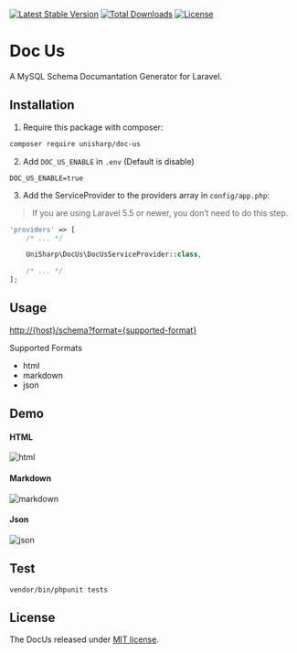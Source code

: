 [![Latest Stable Version](https://poser.pugx.org/unisharp/doc-us/v/stable)](https://packagist.org/packages/unisharp/doc-us)
[![Total Downloads](https://poser.pugx.org/unisharp/doc-us/downloads)](https://packagist.org/packages/unisharp/doc-us)
[![License](https://poser.pugx.org/unisharp/doc-us/license)](https://packagist.org/packages/unisharp/doc-us)

# Doc Us

A MySQL Schema Documantation Generator for Laravel.

## Installation

1. Require this package with composer:

```bash
composer require unisharp/doc-us
```

2. Add `DOC_US_ENABLE` in `.env` (Default is disable)

```
DOC_US_ENABLE=true
```

3. Add the ServiceProvider to the providers array in `config/app.php`:

> If you are using Laravel 5.5 or newer, you don’t need to do this step.

```php
'providers' => [
    /* ... */

    UniSharp\DocUs\DocUsServiceProvider::class,

    /* ... */
];
```

## Usage

<http://{host}/schema?format={supported-format}>

Supported Formats

- html
- markdown
- json

## Demo

#### HTML

![html](http://i.imgur.com/EQaDRXMg.png)

#### Markdown

![markdown](http://i.imgur.com/kt92Uflg.png)

#### Json

![json](http://i.imgur.com/VCzAw3Qg.png)

## Test

```
vendor/bin/phpunit tests
```

## License

The DocUs released under [MIT license](https://unisharp.mit-license.org/).

